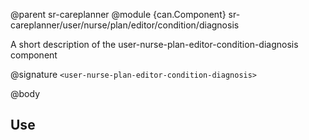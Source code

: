 @parent sr-careplanner
@module {can.Component} sr-careplanner/user/nurse/plan/editor/condition/diagnosis <user-nurse-plan-editor-condition-diagnosis>

A short description of the user-nurse-plan-editor-condition-diagnosis component

@signature `<user-nurse-plan-editor-condition-diagnosis>`

@body

## Use

